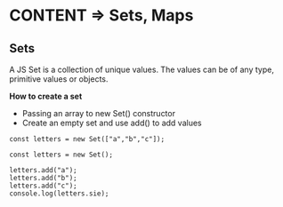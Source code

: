 # CONTENT => Sets, Maps

## Sets

A JS Set is a collection of unique values. The values can be of any type, primitive values or objects.

**How to create a set**

- Passing an array to new Set() constructor
- Create an empty set and use add() to add values

```
const letters = new Set(["a","b","c"]);
```

```
const letters = new Set();

letters.add("a");
letters.add("b");
letters.add("c");
console.log(letters.sie);
```